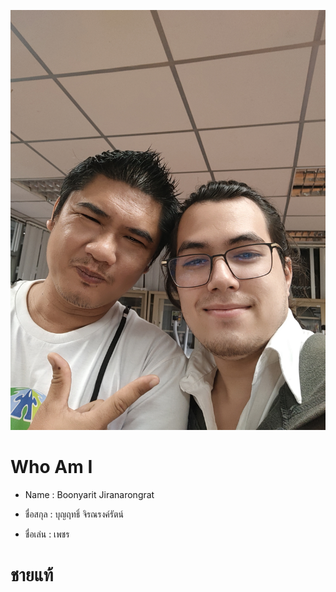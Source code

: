 ![alt text](Petch.jpg)
# Who Am I
+ Name   : Boonyarit Jiranarongrat 
* ชื่อสกุล :  บุญฤทธิ์ จิรณรงค์รัตน์
- ชื่อเล่น  :  เพชร

  

# ชายแท้
